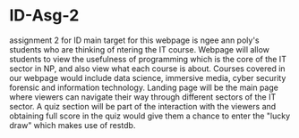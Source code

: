 # ID-Asg-2
assignment 2 for ID
main target for this webpage is ngee ann poly's students who are thinking of ntering the IT course. Webpage will allow students to view the usefulness of programming which is the core of the IT sector in NP, and also view what each course is about. Courses covered in our webpage would include data science, immersive media, cyber security forensic and information technology. Landing page will be the main page where viewers can navigate their way through different sectors of the IT sector. A quiz section will be part of the interaction with the viewers and obtaining full score in the quiz would give them a chance to enter the "lucky draw" which makes use of restdb.